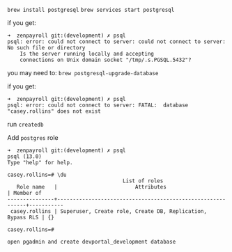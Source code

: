 `brew install postgresql`
`brew services start postgresql`

if you get:
```
➜  zenpayroll git:(development) ✗ psql
psql: error: could not connect to server: could not connect to server: No such file or directory
	Is the server running locally and accepting
	connections on Unix domain socket "/tmp/.s.PGSQL.5432"?
```

you may need to:
`brew postgresql-upgrade-database`

if you get:
```
➜  zenpayroll git:(development) ✗ psql
psql: error: could not connect to server: FATAL:  database "casey.rollins" does not exist
```

run `createdb`

Add `postgres` role
```
➜  zenpayroll git:(development) ✗ psql
psql (13.0)
Type "help" for help.

casey.rollins=# \du
                                     List of roles
   Role name   |                         Attributes                         | Member of
---------------+------------------------------------------------------------+-----------
 casey.rollins | Superuser, Create role, Create DB, Replication, Bypass RLS | {}

casey.rollins=#

open pgadmin and create devportal_development database
